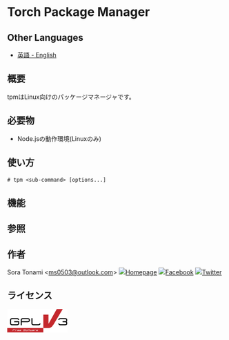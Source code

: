 # Torch Package Manager

## Other Languages
- [英語 - English](https://github.com/ms0503/tpm/blob/master/README.en.md)

## 概要
tpmはLinux向けのパッケージマネージャです。

## 必要物
- Node.jsの動作環境(Linuxのみ)

## 使い方
`# tpm <sub-command> [options...]`

## 機能

## 参照

## 作者
Sora Tonami &lt;ms0503@outlook.com&gt;
<img src="https://projectr.ddo.jp/res/logo.png" height="15" />[Homepage](https://projectr.ddo.jp/)
<img src="https://static.xx.fbcdn.net/rsrc.php/yD/r/d4ZIVX-5C-b.ico" height="15" />[Facebook](https://www.facebook.com/ms0503f/)
<img src="https://abs.twimg.com/favicons/twitter.ico" height="15" />[Twitter](https://twitter.com/ms0503_/)

## ライセンス
<a href="https://www.gnu.org/licenses/gpl-3.0.html">![png](https://github.com/ms0503/tpm/blob/master/resources/license-logos-by-christian-candena-cc-by.png)</a>
